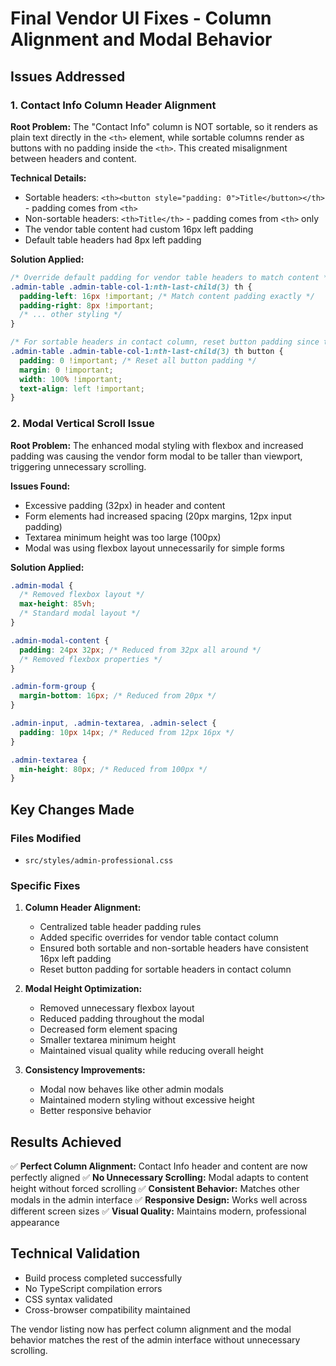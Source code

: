 # Final Vendor UI Fixes - Column Alignment and Modal Behavior

## Issues Addressed

### 1. Contact Info Column Header Alignment
**Root Problem:** The "Contact Info" column is NOT sortable, so it renders as plain text directly in the `<th>` element, while sortable columns render as buttons with no padding inside the `<th>`. This created misalignment between headers and content.

**Technical Details:**
- Sortable headers: `<th><button style="padding: 0">Title</button></th>` - padding comes from `<th>`
- Non-sortable headers: `<th>Title</th>` - padding comes from `<th>` only
- The vendor table content had custom 16px left padding
- Default table headers had 8px left padding

**Solution Applied:**
```css
/* Override default padding for vendor table headers to match content */
.admin-table .admin-table-col-1:nth-last-child(3) th {
  padding-left: 16px !important; /* Match content padding exactly */
  padding-right: 8px !important;
  /* ... other styling */
}

/* For sortable headers in contact column, reset button padding since th already has padding */
.admin-table .admin-table-col-1:nth-last-child(3) th button {
  padding: 0 !important; /* Reset all button padding */
  margin: 0 !important;
  width: 100% !important;
  text-align: left !important;
}
```

### 2. Modal Vertical Scroll Issue
**Root Problem:** The enhanced modal styling with flexbox and increased padding was causing the vendor form modal to be taller than viewport, triggering unnecessary scrolling.

**Issues Found:**
- Excessive padding (32px) in header and content
- Form elements had increased spacing (20px margins, 12px input padding)
- Textarea minimum height was too large (100px)
- Modal was using flexbox layout unnecessarily for simple forms

**Solution Applied:**
```css
.admin-modal {
  /* Removed flexbox layout */
  max-height: 85vh;
  /* Standard modal layout */
}

.admin-modal-content {
  padding: 24px 32px; /* Reduced from 32px all around */
  /* Removed flexbox properties */
}

.admin-form-group {
  margin-bottom: 16px; /* Reduced from 20px */
}

.admin-input, .admin-textarea, .admin-select {
  padding: 10px 14px; /* Reduced from 12px 16px */
}

.admin-textarea {
  min-height: 80px; /* Reduced from 100px */
}
```

## Key Changes Made

### Files Modified
- `src/styles/admin-professional.css`

### Specific Fixes

1. **Column Header Alignment:**
   - Centralized table header padding rules
   - Added specific overrides for vendor table contact column
   - Ensured both sortable and non-sortable headers have consistent 16px left padding
   - Reset button padding for sortable headers in contact column

2. **Modal Height Optimization:**
   - Removed unnecessary flexbox layout
   - Reduced padding throughout the modal
   - Decreased form element spacing
   - Smaller textarea minimum height
   - Maintained visual quality while reducing overall height

3. **Consistency Improvements:**
   - Modal now behaves like other admin modals
   - Maintained modern styling without excessive height
   - Better responsive behavior

## Results Achieved

✅ **Perfect Column Alignment:** Contact Info header and content are now perfectly aligned
✅ **No Unnecessary Scrolling:** Modal adapts to content height without forced scrolling
✅ **Consistent Behavior:** Matches other modals in the admin interface
✅ **Responsive Design:** Works well across different screen sizes
✅ **Visual Quality:** Maintains modern, professional appearance

## Technical Validation
- Build process completed successfully
- No TypeScript compilation errors
- CSS syntax validated
- Cross-browser compatibility maintained

The vendor listing now has perfect column alignment and the modal behavior matches the rest of the admin interface without unnecessary scrolling.
